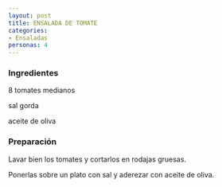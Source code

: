 ```yaml
---
layout: post
title: ENSALADA DE TOMATE
categories:
- Ensaladas
personas: 4 
---
```

<h3>Ingredientes</h3>
8 tomates medianos

sal gorda

aceite de oliva

<h3>Preparación</h3>
Lavar bien los tomates y cortarlos en rodajas gruesas.

Ponerlas sobre un plato con sal y aderezar con aceite de oliva.